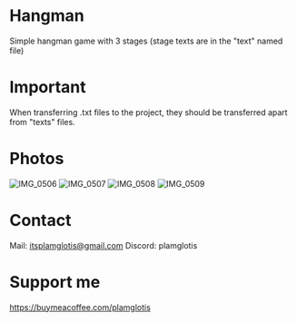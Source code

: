 # Hangman
Simple hangman game with 3 stages (stage texts are in the "text" named file)

# Important
When transferring .txt files to the project, they should be transferred apart from "texts" files.

# Photos
![IMG_0506](https://github.com/plamglotis/Hangman/assets/49042417/c12c0a80-1f65-44a6-9e23-c573a823267b)
![IMG_0507](https://github.com/plamglotis/Hangman/assets/49042417/59cd17b9-ede6-4759-94c0-784b4dadc7a1)
![IMG_0508](https://github.com/plamglotis/Hangman/assets/49042417/abf492c7-c84e-467f-a733-b0d4b2ef0fae)
![IMG_0509](https://github.com/plamglotis/Hangman/assets/49042417/6b95747c-43c4-4023-b258-e6cbee15fa92)

# Contact 
Mail: itsplamglotis@gmail.com
Discord: plamglotis

# Support me
https://buymeacoffee.com/plamglotis
